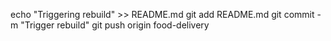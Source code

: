 echo "Triggering rebuild" >> README.md
git add README.md
git commit -m "Trigger rebuild"
git push origin food-delivery
